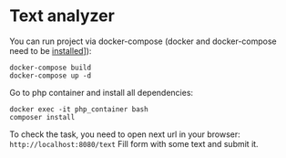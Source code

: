 # Text analyzer

You can run project via docker-compose (docker and docker-compose need to be [installed](https://docs.docker.com/get-docker)]):
```
docker-compose build
docker-compose up -d
```

Go to php container and install all dependencies:
```
docker exec -it php_container bash
composer install
```

To check the task, you need to open next url in your browser: 
`http://localhost:8080/text`
Fill form with some text and submit it. 